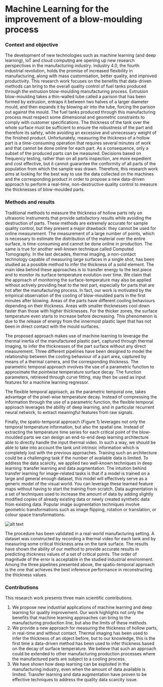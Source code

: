 # Machine Learning for the improvement of a blow-moulding process

### Context and objective

The development of new technologies such as machine learning (and deep learning), IoT and cloud computing are opening up new research perspectives in the manufacturing industry. Industry 4.0, the fourth industrial revolution, holds the promise of increased flexibility in manufacturing, along with mass customisation, better quality, and improved productivity. This research work focuses on the benefits that data-driven methods can bring to the overall quality control of fuel tanks produced through the extrusion blow-moulding manufacturing process. Extrusion blow-moulding takes a thin-walled tube called a parison that has been formed by extrusion, entraps it between two halves of a larger diameter mould, and then expands it by blowing air into the tube, forcing the parison out against the mould. The fuel tanks produced through this manufacturing process must respect some dimensional and geometric constraints to comply with customer specifications. The thickness of the tank over the whole surface must be sufficient to ensure the robustness of the part and therefore its safety, while avoiding an excessive and unnecessary weight of the finished product. Unfortunately, measuring the thickness of a hollow part is a time-consuming operation that requires several minutes of work and that cannot be done online for each part. As a consequence, only a subset of the produced parts can be measured. Decisions based on frequency testing, rather than on all parts inspection, are more expedient and cost effective, but it cannot guarantee the conformity of all parts of the population from which the sample was drawn. Therefore, this research work aims at looking for the best way to use the data collected on the machines and the corresponding product in order to propose a new data-driven approach to perform a real-time, non-destructive quality control to measure the thicknesses of blow-moulded parts.

### Methods and results

Traditional methods to measure the thickness of hollow parts rely on ultrasonic instruments that provide satisfactory results while avoiding the destruction of parts. These methods are extremely accurate for sample quality control, but they present a major drawback: they cannot be used for online measurement. The measurement of a large number of points, which is necessary to estimate the distribution of the material over the entire surface, is time-consuming and cannot be done online in production. The same is true for another well-known technique called Computed Tomography. In the last decades, thermal imaging, a non-contact technology capable of measuring large surfaces in a single shot, has been studied as a possible method to infer the thickness of a solid element. The main idea behind these approaches is to transfer energy to the test piece and to monitor its surface temperature evolution over time. We claim that the approach of monitoring the surface-temperature may also be applied without actively providing heat to the test part, especially for parts that are hot after the manufacturing process. In fact, our work is motivated by the empirical observation of the cooling of blow-moulded parts in the first minutes after blowing. Areas of the parts have different cooling behaviours depending on their thickness. Areas with smaller thicknesses cool down faster than those with higher thicknesses. For the thicker zones, the surface temperature even starts to increase before decreasing. This phenomenon is due to the release of energy from the innermost plastic layer that has not been in direct contact with the mould surfaces.

The proposed approach makes use of machine learning to leverage the thermal inertia of the manufactured plastic part, captured through thermal imaging, to infer the thicknesses of the part surface without any direct measurement. 
Three different pipelines have been designed to model the relationship between the cooling behaviour of a part area, captured by means of a thermal camera, and the corresponding thickness. 
The parametric temporal approach involves the use of a parametric function to approximate the pointwise temperature surface decay. The function parameters, retrieved through curve fitting, may then be used as input features for a machine learning regressor.

The flexible temporal approach, as the parametric temporal one, takes advantage of the pixel-wise temperature decay. Instead of compressing the information through the use of a parametric function, the flexible temporal approach leverages the ability of deep learning, and in particular recurrent neural network, to extract meaningful features from raw signals.

Finally, the spatio-temporal approach (Figure 1) leverages not only the temporal temperature information, but also the spatial one. Instead of extracting the temperature time series for each critical point of the blow-moulded parts we can design an end-to-end deep learning architecture able to directly handle the input thermal video. In such a way, we should be able to take into account the tank unit intrinsic information which is completely lost with the previous approaches. Training such an architecture could be a challenging task if the number of available data is limited. To address the data scarcity, we applied two well-known techniques in deep learning: transfer learning and data augmentation. The intuition behind transfer learning for image-related tasks is that if a model is trained on a large and general enough dataset, this model will effectively serve as a generic model of the visual world. You can leverage these learned feature maps without having to start the training from scratch. Data augmentation is a set of techniques used to increase the amount of data by adding slightly modified copies of already existing data or newly created synthetic data from existing data. Popular image augmentation techniques involve geometric transformations such as image flipping, rotation or translation, or colour space transformations.

![alt text](https://github.com/FiloCara/PhD_Thesis/blob/main/images/chapter_4/Spatio-Temporal.png)

The procedure has been validated in a real-world manufacturing setting. A dataset was constructed by recording a thermal video for each tank and by measuring some critical thickness area on the tank surface. 
The results have shown the ability of our method to provide accurate results in predicting thickness values of a set of critical points. The order of magnitude of the error is acceptable in the studied industrial environment. Among the three pipelines presented above, the spatio-temporal approach is the one that achieves the best inference performance in reconstructing the thickness values.

### Contributions

This research work presents three main scientific contributions.
1.	We propose new industrial applications of machine learning and deep learning for quality improvement. Our work highlights not only the benefits that machine learning approaches can bring to the manufacturing production line, but also the limits of these methods.
2.	We provide a new approach for measuring the thickness of hollow parts, in real-time and without contact. Thermal imaging has been used to infer the thickness of an object before, but to our knowledge, this is the first time a data-driven method has been used to infer thickness based on the decay of surface temperature. We believe that such an approach could be extended to other manufacturing production processes where the manufactured parts are subject to a cooling process.    
3.	We have shown how deep learning can be exploited in the manufacturing industry, even when the amount of data available is limited. Transfer learning and data augmentation have proven to be effective techniques to address the quality data scarcity issue.





